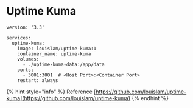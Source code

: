 # Uptime Kuma

```docker
version: '3.3'

services:
  uptime-kuma:
    image: louislam/uptime-kuma:1
    container_name: uptime-kuma
    volumes:
      - ./uptime-kuma-data:/app/data
    ports:
      - 3001:3001  # <Host Port>:<Container Port>
    restart: always
```



{% hint style="info" %}
Reference [https://github.com/louislam/uptime-kuma](https://github.com/louislam/uptime-kuma)
{% endhint %}
